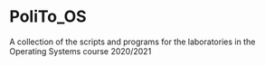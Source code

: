 # PoliTo_OS
A collection of the scripts and programs for the laboratories in the Operating Systems course 2020/2021
